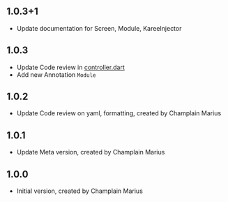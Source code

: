 
## 1.0.3+1
- Update documentation for Screen, Module, KareeInjector
## 1.0.3
- Update Code review in [controller.dart](./lib/src/controller.dart)
- Add new Annotation `Module`
## 1.0.2
- Update Code review on yaml, formatting, created by Champlain Marius
## 1.0.1
- Update Meta version, created by Champlain Marius
## 1.0.0
- Initial version, created by Champlain Marius
